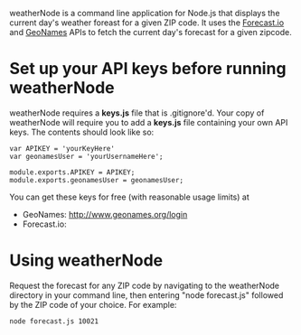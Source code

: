 weatherNode is a command line application for Node.js that displays the current day's weather foreast for a given ZIP code. It uses the [Forecast.io](http://forecast.io/) and [GeoNames](http://www.geonames.org/) APIs to fetch the current day's forecast for a given zipcode.

# Set up your API keys before running weatherNode
weatherNode requires a **keys.js** file that is .gitignore'd. Your copy of weatherNode will require you to add a **keys.js** file containing your own API keys. The contents should look like so:

    var APIKEY = 'yourKeyHere'
    var geonamesUser = 'yourUsernameHere';

    module.exports.APIKEY = APIKEY;
    module.exports.geonamesUser = geonamesUser;

You can get these keys for free (with reasonable usage limits) at
* GeoNames: http://www.geonames.org/login
* Forecast.io: 

# Using weatherNode
Request the forecast for any ZIP code by navigating to the weatherNode directory in your command line, then entering "node forecast.js" followed by the ZIP code of your choice. For example: 

    node forecast.js 10021

